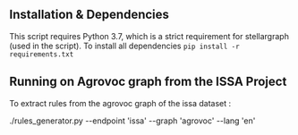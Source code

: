 
## Installation & Dependencies 
This script requires Python 3.7, which is a strict requirement for stellargraph (used in the script).
To install all dependencies `pip install -r requirements.txt`

## Running on Agrovoc graph from the ISSA Project
To extract rules from the agrovoc graph of the issa dataset :

./rules_generator.py --endpoint 'issa' --graph 'agrovoc' --lang 'en' 
